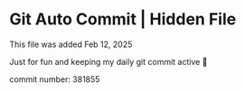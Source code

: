 # Git Auto Commit | Hidden File

This file was added Feb 12, 2025

Just for fun and keeping my daily git commit active 🤪

commit number: 381855
